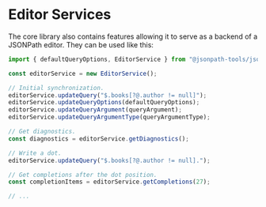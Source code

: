 # Editor Services

The core library also contains features allowing it to serve as a backend of a JSONPath editor. They can be used like this:
```ts
import { defaultQueryOptions, EditorService } from "@jsonpath-tools/jsonpath";

const editorService = new EditorService();

// Initial synchronization.
editorService.updateQuery("$.books[?@.author != null]");
editorService.updateQueryOptions(defaultQueryOptions);
editorService.updateQueryArgument(queryArgument);
editorService.updateQueryArgumentType(queryArgumentType);

// Get diagnostics.
const diagnostics = editorService.getDiagnostics();

// Write a dot.
editorService.updateQuery("$.books[?@.author != null].");

// Get completions after the dot position.
const completionItems = editorService.getCompletions(27);

// ...
```
